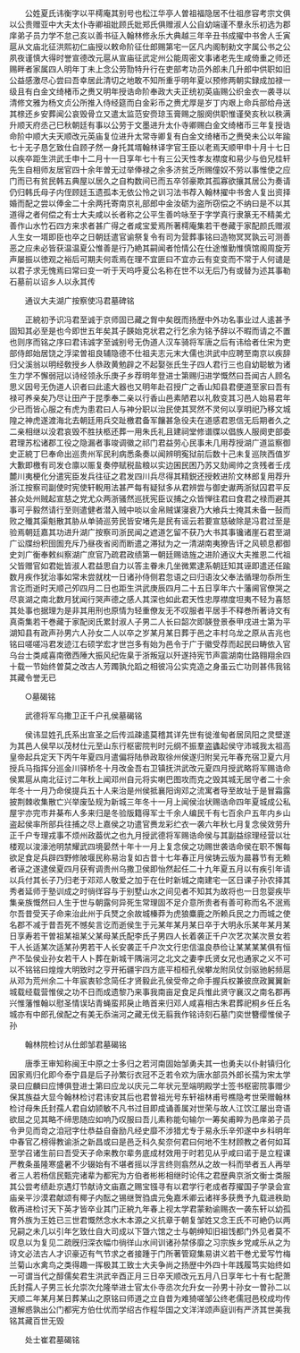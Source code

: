 <!-- { "loadSidebar": true } -->
　　公姓夏氏讳衡字以平樗庵其别号也松江华亭人曽祖福隐居不仕祖彦容考宗文俱以公贵赠亚中大夫太仆寺卿祖妣顾氏妣郑氏俱赠淑人公自幼端谨不羣永乐初选为郡庠弟子员力学不怠己亥以善书征入翰林修永乐大典越三年辛丑书成擢中书舍人壬寅扈从文庙北征洪熙初仁庙授以敕命阶征仕郎赐第宅一区凡内阁制勑文字属公书之公夙夜谨慎大得时誉宣德改元扈从宣庙征武定州公能周密文事诸老先生咸倚重之师还赐畔者家属四人明年丁未上念公劳勚特升行在吏部考功员外郎未几升郎中供职如旧公益感激尽心尝曰吾幸居此清切之地敢不知所重乎明年夏以预修两朝实録成加禄一级且有白金文绮楮币之赉又明年授诰命阶奉政大夫正统初英庙赐公织金衣一袭寻以清修文雅为杨文贞公所推入侍经筵而白金彩币之赉尤厚是岁丁内艰上命兵部给舟送其榇还乡安葬闻公哀毁骨立又遣太监范安赍琼玉膏赐之服阕供职惟谨癸亥秋以秩满升顺天府丞己巳秋朝廷有事以公劳于文墨进升太仆寺卿赐白金文绮楮币三年复授诰命阶中顺大夫天顺改元英庙复位进升太常寺卿复有白金文绮楮币之赉癸未公以年踰七十无子恳乞致仕自顾孑然一身托其壻翰林译字官王臣以老焉天顺甲申十月十七日以疾卒距生洪武壬申十二月十一日享年七十有三公天性孝友襟度和易少与伯兄桂轩先生自相师友居官四十余年曽无过举俸禄之余多济贫乏所赐僮奴不劳以事惟使之应门而已有贫民韩五典屋以居久之自构数间已而五卒邻豪欺其孤寡欲攘其居公为奏请仍归韩氏母子内侄顾廷玉遗孤本无依公怜之训习法书荐入翰林擢中书舍人复出资择婚而配之尝以俸金二十余两托寄南京礼部郎中金汝砺为盗所窃偿之不纳曰是不以其道得之者何偿之有士大夫咸以长者称之公平生善吟咏至于字学真行隶篆无不精美尤善作山水竹石四方来求者甚广得之者咸宝爱焉所著樗庵集若干巻藏于家配颜氏赠淑人生女一壻即臣也卒之日朝廷遣官谕祭复令有司为营葬事铭曰造物冥冥孰云可测善恶之应未必皆获温温夏公惟善是行乃絶其嗣闻者怆情公在仕途惟勤惟慎馆阁周旋芳声屡振以徳观之裕后可期夫何乖焉在理不宜匪曰不宜亦云有变变而不常于人何谴是以君子求无愧焉曰常曰变一听于天呜呼夏公名称在世不以无后乃有或替为述其事勒石墓前以诏乡人以永其传

　　通议大夫湖广按察使冯君墓碑铭

　　正綂初予识冯君至诚于京师固已藏之胷中矣旣而扬歴中外功名事业过人逺甚予固知其必至是也今即世五年矣其子韺始克状君之行乞余为铭予辞以不暇而请之不置也则序而铭之序曰君讳诚字至诚别号无伪道人汉车骑将军唐之后有讳给者仕宋为吏部侍郎始居饶之浮梁曽祖良辅隐德不仕祖夫志元末大儒也洪武中应聘至南京以疾辞归父溪翁以明经敎授乡人叅政黄勉辟之不起娶张氏生子四人君行三也自幼聪敏为诸生力学不懈弱冠以诗经领永乐庚子乡荐明年登进士第赐归进学慨然曰吾闻古人顾名思义因号无伪道人识者曰此逺大器也又明年赴召授广之香山知县君便道至家曰吾有禄可养亲矣乃尽让田产于昆季奉二亲以行香山邑素陋君以礼敎变其习邑人始易君年少已而皆心服之有虎为患君曰人与神分职以治民使其冥然不灵何以享明祀乃移文城隍之神虎遂渡海北去朝廷用兵交趾檄君备军饟甚急役夫在道感君恩信无后期者久之二亲相继以没君哀毁不胜扶柩还葬一用朱氏礼且建祠堂修谱牒以倡族人服阕吏部委君理苏松诸郡工役之隐漏者事竣调徽之祁门君益劳心民事未几用荐授湖广道监察御史正綂丁巳奉命出巡贵州军民利病悉条奏以闻辨明寃狱前后数十己未复巡陜西值岁大歉即檄有司发仓廪以赈复奏停赋税盐粮以实边囷民困乃苏又劾阃帅之贪残者壬戌麓川夷梗化分遣宪臣发兵往征之君发四川兵尽得其精鋭还授敕进阶文林郎复用荐升浙江按察司副使时宪使轩輗用法甚严每有疑狱多从君辨尝与御史谳两浙狱囚君平反甚众处州贼起宣慈之党尤众两浙骚然巡抚宪臣议捕之众皆惮往君曰食君之禄而避其事可乎毅然请行至则遣健者潜入贼中啖以金帛贼谋寖衰乃大飨兵士掩其未备一鼔而败之殱其渠魁散其胁从单骑巡劳民皆安堵先是民有谣云若要宣慈破除是冯君过至是验焉朝廷嘉其功进升湖广按察司浙民闻之遮道乞留不获乃大书其事镵诸崖石君至湖广讼牒纷积囹圄充斥乃昼夜省阅而断遣之滞狱为之一清湖南夷獠告讦之风顿息都御史刘广衡奉敕纠察湖广庶官乃疏君政绩第一朝廷赐诰旌之进阶通议大夫推恩二代祖父皆赠官如君妣皆淑人君益思自力以答主眷未几坐微累逮系朝廷知其诬即遣还任踰数月疾作犹治事如常未尝就枕一日诸孙侍侧君忽语之曰归语汝父奉法循理勿忝所生言讫而逝时天顺己夘四月二日也距生洪武庚辰四月二十五日享年六十藩阃官僚哭之尽哀湖之南北数月犹闻行哭声德之感人其深也如此君天性忠厚襟度坦夷不轻为喜怒其处事也据理为是非其用刑也原情为轻重僚友无不叹服者平居手不释巻所著诗文有真斋集若干巻藏于家配闵氏累封淑人子男二人长曰韶次即韺登景泰甲戌进士第为平湖知县有政声孙男六人孙女二人以卒之岁某月某日葬于邑之丰村乌龙之原从吉兆也铭曰嗟嗟冯君发迹江右硕学宏才世岂多有始为邑令于广于徽受荐而起民曰畴依入官乌台士类咸喜南徼西陲大振风纪佐臬于浙叛寇以歼遂持宪节声震湖南仕路翱翔余四十载一节始终曽莫之改古人芳躅孰允蹈之相彼冯公实克造之身虽云亡功则甚伟我铭其藏令誉无已

　　○墓碣铭

　　武德将军乌撒卫正千户孔侯墓碣铭

　　侯讳显姓孔氏系出宣圣之后传泒疎逺莫稽其详先世有徙淮甸者居凤阳之灵壁遂为其邑人侯早以茂材仕元至山东行枢密院判时元纲不振羣盗蠭起侯守沛城我太祖高皇帝起兵定天下丙午年夏四月遣偏将陆叅政取徐州侯遂归附吴元年春充宿卫夏六月授兵马指挥分巡金川驿桥冬十月改金吾右卫镇抚洪武改元夏四月授武略将军赐诰命侯累扈从南北征讨二年秋上闻邓州自元将实喇巴图攻而克之毁其城无居守者二十余年冬十一月乃命侯提兵五十人来治是州侯抵襄阳询邓之流寓者导至故址于是冒霜露披荆棘收集散亡兴举废坠规为新城三年冬十一月上闻侯治状赐诰命四年夏城成公私屋宇亦完市井棊布人多来归是冬验版籍得军士千余人编民千有七百余户五年内乡山盗起侯率所部兵往捕之尽上嘉侯之功遣官赉龙彩纻衣一袭六年秋七月复念侯效劳升正千户专理戎事不烦州政葢优之也九月授武德将军赐诰命侯与其副益综理经营以壮楼观以浚濠池明禁耀武四境晏然十年十一月上复念侯之功赐世袭诰命侯在职不懈每欲足食足兵辟四野修陂堰民称易治复如古昔十七年春正月侯铸云版为晨暮节有无赖者诬之遂逮侯夏四月获宥调贵州乌撒卫侯即怡然起任二十九年夏五月以有疾引年请以兵付其长子乃归老于邓邓人敬爱之加于在仕时新城之南建宅一区日课子孙农择其秀者延师于塾训成之时徜徉容与于别墅山水之间见者不知其为故将也一日忽婴疾毕集亲族慨然曰人生于世与朝露何异死生常理固不足介意所贵者有善可称而名不泯焉尔吾昔受天子命来治此州于兵燹之余故城榛莽为虎狼麋鹿之所赖兵民之力而城之使名郡不减于昔吾死不憾矣言讫而逝侯生于元某年某月某日卒于大明永乐某年某月某日享寿若干曽祖某祖某父某母某氏配李氏子男四人长着袭正千户次艺次某次景女若干人长适某次适某孙男若干人长安袭正千户次文行忠信温良恭俭让某某某某俱有恒产不坠侯业孙女若干人卜葬在新城干隅湍河之北文之妻李氏贤女兄也通家之义不可以不铭铭曰煌煌大明致时之亨开拓疆宇四方底平桓桓孔侯攀龙附凤仗剑驱驰躬频扈从邓为荒州余二十年宸衷轸念简任才贤毅此孔侯受帝之命手握兵权兼彼庶政翼翼新城载经载营惟侯之功不日而成遗黎乃来事我南亩足食足兵惟此贤守襄汉之南名郡再兴惟藩惟翰以慰圣情误玷青蝇蛮邦戾止皓首来归邓人咸喜相古朱君葬祀桐乡任丘名城亦有中郎孔侯配之有美无忝湍河之藏无伐无翦我作铭诗刻石墓门奕世簪缨惟侯子孙

　　翰林院检讨从仕郎邹君墓碣铭

　　唐季王审知称闽王中原之士多归之若河南固始邹勇夫其一也勇夫以仆射镇归化因家焉归化即今泰宁县是后子孙繁衍衣冠不乏若令欢为唐水部员外郎长孺为宋太学录曰应麟曰应博俱登进士第曰应龙以庆元二年状元至端明殿学士签书枢密院事赠少保其族益大显今翰林检讨君讳安其后也君曽祖光号东轩祖林甫号樵隐考世荣赠翰林检讨母朱氏封孺人君自幼颕敏不凡书过目即成诵善属对世荣与故人江饮江屡出竒语欲屈之见其略不缔思随应如响乃叹服曰吾儿素称能句输尔一筹矣甫睟为邑庠弟子员令尹见而竒之洎冠字仕恭益自奋励凡经史靡不涉猎尤专于易永乐辛夘遂中乡科明年中春官乙榜得教谕浙之新昌或曰是邑乏科久矣奈何君曰何地不生材顾教之者何如耳至学召诸生前曰吾受天子命来教尔辈务底成材效用于时若见从乎咸曰诺于是立程课严教条虽隆寒盛暑不少辍始有不堪者摇以浮言终则翕然从之故一科而举者五人再举者三人若杨信民甄完诸辈为都宪为方伯者彬彬相继时论伟之君歴典京浙文衡士类服其公尝考绩赴京遇灯节献诗文庙嘉之赐宝镪寻有以君学行老成者荐擢国子学录会宣庙亲平沙漠君献颂有椰子内酝之锡继贺驺虞元兔嘉禾卿云诸祥多获赉予九载进秩助敎再进检讨天下英才皆卒业其门正綂九年春上视太学君蒙勑谕赐衣一袭东轩以幼孤育外族为王姓已三世君慨然念水木本源之义抗章于朝复邹姓又念王氏不可絶仍以两兄嗣之未几以引年乞致仕自大司成以下曁六馆之士与朝绅知旧祖饯都门外见者莫不叹息以为复见二疏旣归深衣幅巾徜徉山水间训诸孙禁侈靡之习宗族乡党咸乐从之为诗文必法古人才识豪迈有气节求之者接踵于门所著管窥集易讲义若干巻尤爱写竹梅兰菊山水禽鸟之类得趣一挥极其工致士大夫争尚之扬歴中外四十年践履笃实始终如一可谓当代之醇儒矣君生洪武辛酉正月三日卒天顺改元五月八日享年七十有七配萧氏封孺人子男三长允崇次允隆举进士官太仆寺丞次允升女一孙男十孙女一曽孙二以天顺二年某月某日葬某山之原铭曰师道之立自昔为难猗嗟邹公终老儒冠邑校成均传道解惑孰出公门都宪方伯仕优而学绍古作程华国之文洋洋颂声庭训有严济其世美我铭其藏百世无毁

　　处士崔君墓碣铭

